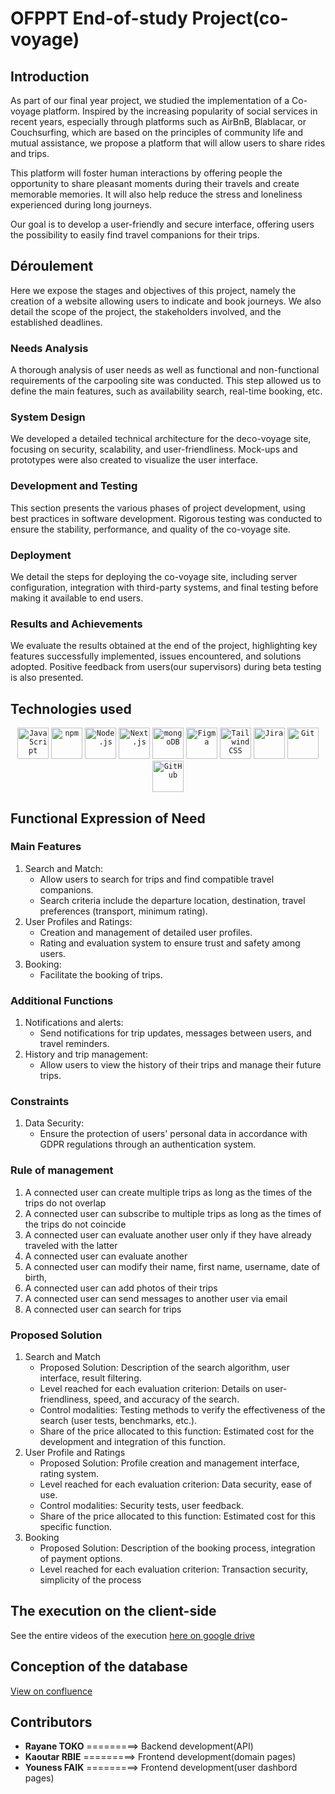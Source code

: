 # OFPPT End-of-study Project(co-voyage)
## Introduction
As part of our final year project, we studied the implementation of a Co-voyage platform. Inspired by the increasing popularity of social services in recent years, especially through platforms such as AirBnB, Blablacar, or Couchsurfing, which are based on the principles of community life and mutual assistance, we propose a platform that will allow users to share rides and trips.

This platform will foster human interactions by offering people the opportunity to share pleasant moments during their travels and create memorable memories. It will also help reduce the stress and loneliness experienced during long journeys.

Our goal is to develop a user-friendly and secure interface, offering users the possibility to easily find travel companions for their trips.

## Déroulement
Here we expose the stages and objectives of this project, namely the creation of a website allowing users to indicate and book journeys. We also detail the scope of the project, the stakeholders involved, and the established deadlines.

### Needs Analysis
A thorough analysis of user needs as well as functional and non-functional requirements of the carpooling site was conducted. This step allowed us to define the main features, such as availability search, real-time booking, etc.
### System Design
We developed a detailed technical architecture for the deco-voyage site, focusing on security, scalability, and user-friendliness. Mock-ups and prototypes were also created to visualize the user interface.
### Development and Testing
This section presents the various phases of project development, using best practices in software development. Rigorous testing was conducted to ensure the stability, performance, and quality of the co-voyage site.
### Deployment
We detail the steps for deploying the co-voyage site, including server configuration, integration with third-party systems, and final testing before making it available to end users.
### Results and Achievements
We evaluate the results obtained at the end of the project, highlighting key features successfully implemented, issues encountered, and solutions adopted. Positive feedback from users(our supervisors) during beta testing is also presented.

## Technologies used
<div align="center">
	<code><img width="50" src="https://user-images.githubusercontent.com/25181517/117447155-6a868a00-af3d-11eb-9cfe-245df15c9f3f.png" alt="JavaScript" title="JavaScript"/></code>
	<code><img width="50" src="https://user-images.githubusercontent.com/25181517/121401671-49102800-c959-11eb-9f6f-74d49a5e1774.png" alt="npm" title="npm"/></code>
	<code><img width="50" src="https://user-images.githubusercontent.com/25181517/183568594-85e280a7-0d7e-4d1a-9028-c8c2209e073c.png" alt="Node.js" title="Node.js"/></code>
	<code><img width="50" src="https://github.com/marwin1991/profile-technology-icons/assets/136815194/5f8c622c-c217-4649-b0a9-7e0ee24bd704" alt="Next.js" title="Next.js"/></code>
	<code><img width="50" src="https://user-images.githubusercontent.com/25181517/182884177-d48a8579-2cd0-447a-b9a6-ffc7cb02560e.png" alt="mongoDB" title="mongoDB"/></code>
	<code><img width="50" src="https://user-images.githubusercontent.com/25181517/189715289-df3ee512-6eca-463f-a0f4-c10d94a06b2f.png" alt="Figma" title="Figma"/></code>
	<code><img width="50" src="https://user-images.githubusercontent.com/25181517/202896760-337261ed-ee92-4979-84c4-d4b829c7355d.png" alt="Tailwind CSS" title="Tailwind CSS"/></code>
	<code><img width="50" src="https://user-images.githubusercontent.com/25181517/183912952-83784e94-629d-4c34-a961-ae2ae795b662.png" alt="Jira" title="Jira"/></code>
	<code><img width="50" src="https://user-images.githubusercontent.com/25181517/192108372-f71d70ac-7ae6-4c0d-8395-51d8870c2ef0.png" alt="Git" title="Git"/></code>
	<code><img width="50" src="https://user-images.githubusercontent.com/25181517/192108374-8da61ba1-99ec-41d7-80b8-fb2f7c0a4948.png" alt="GitHub" title="GitHub"/></code>
</div>

## Functional Expression of Need
### Main Features
1. Search and Match:
   - Allow users to search for trips and find compatible travel companions.
   - Search criteria include the departure location, destination, travel preferences (transport, minimum rating).
2. User Profiles and Ratings:
   - Creation and management of detailed user profiles.
   - Rating and evaluation system to ensure trust and safety among users.
3. Booking:
   - Facilitate the booking of trips.
### Additional Functions
1. Notifications and alerts:
	- Send notifications for trip updates, messages between users, and travel reminders.
2. History and trip management:
	- Allow users to view the history of their trips and manage their future trips.
### Constraints
1. Data Security:
	- Ensure the protection of users' personal data in accordance with GDPR regulations through an authentication system.
### Rule of management
1. A connected user can create multiple trips as long as the times of the trips do not overlap
2. A connected user can subscribe to multiple trips as long as the times of the trips do not coincide
3. A connected user can evaluate another user only if they have already traveled with the latter
4. A connected user can evaluate another
5. A connected user can modify their name, first name, username, date of birth,
6. A connected user can add photos of their trips
7. A connected user can send messages to another user via email
8. A connected user can search for trips
### Proposed Solution
1. Search and Match
   - Proposed Solution: Description of the search algorithm, user interface, result filtering.
   - Level reached for each evaluation criterion: Details on user-friendliness, speed, and accuracy of the search.
   - Control modalities: Testing methods to verify the effectiveness of the search (user tests, benchmarks, etc.).
   - Share of the price allocated to this function: Estimated cost for the development and integration of this function.
2. User Profile and Ratings
   - Proposed Solution: Profile creation and management interface, rating system.
   - Level reached for each evaluation criterion: Data security, ease of use.
   - Control modalities: Security tests, user feedback.
   - Share of the price allocated to this function: Estimated cost for this specific function.
3. Booking
   - Proposed Solution: Description of the booking process, integration of payment options.
   - Level reached for each evaluation criterion: Transaction security, simplicity of the process

## The execution on the client-side
See the entire videos of the execution [here on google drive](https://drive.google.com/drive/folders/1qpdSySbmsE1yrWuqQ8iF-mh6TaPVNgkA?usp=sharing)

## Conception of the database
[View on confluence](https://rayanetoko.atlassian.net/wiki/external/YjY3MmNjYjgzYWIyNDRlYzhiMjc1ZWNlZmIxYzhiNTA)

## Contributors
* **Rayane TOKO** =========> Backend development(API)
* **Kaoutar RBIE** =========> Frontend development(domain pages)
* **Youness FAIK** =========> Frontend development(user dashbord pages)
